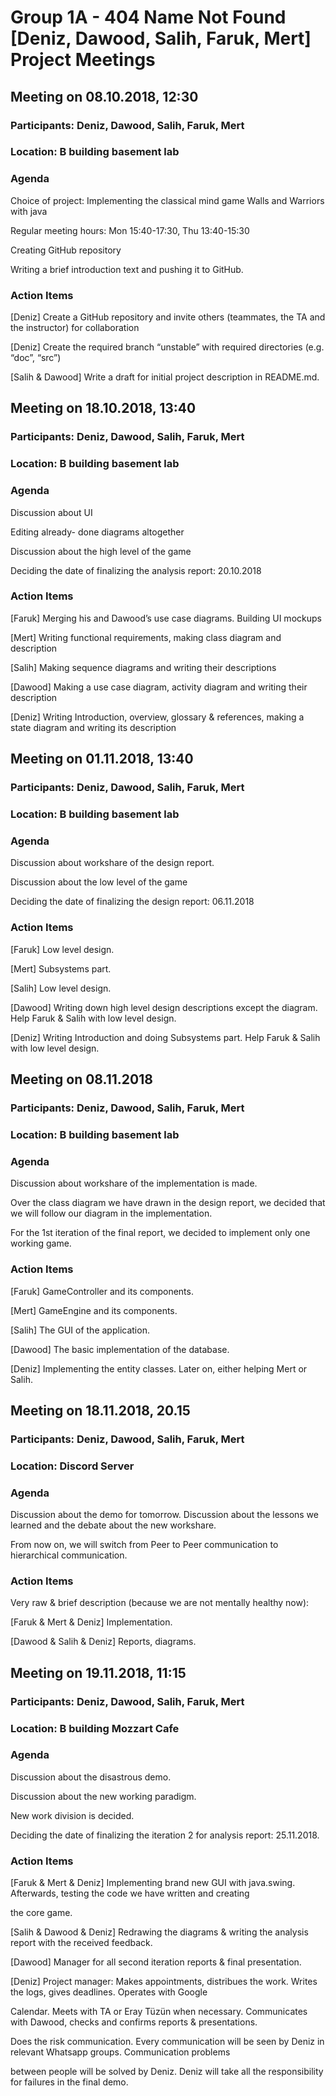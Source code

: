 # Group 1A - 404 Name Not Found [Deniz, Dawood, Salih, Faruk, Mert] Project Meetings

## Meeting on 08.10.2018, 12:30

### Participants: Deniz, Dawood, Salih, Faruk, Mert

### Location: B building basement lab

### Agenda

Choice of project: Implementing the classical mind game Walls and Warriors with java

Regular meeting hours: Mon 15:40-17:30, Thu 13:40-15:30

Creating GitHub repository

Writing a brief introduction text and pushing it to GitHub.

### Action Items

[Deniz] Create a GitHub repository and invite others (teammates, the TA and the instructor) for collaboration

[Deniz] Create the required branch “unstable” with required directories (e.g. “doc”, “src”)

[Salih & Dawood] Write a draft for initial project description in README.md.


## Meeting on 18.10.2018, 13:40

### Participants: Deniz, Dawood, Salih, Faruk, Mert

### Location: B building basement lab

### Agenda
Discussion about UI

Editing already- done diagrams altogether

Discussion about the high level of the game

Deciding the date of finalizing the analysis report: 20.10.2018

### Action Items

[Faruk] Merging his and Dawood’s use case diagrams. Building UI mockups

[Mert] Writing functional requirements, making class diagram and description

[Salih] Making sequence diagrams and writing their descriptions

[Dawood] Making a use case diagram, activity diagram and writing their description

[Deniz] Writing Introduction, overview, glossary & references, making a state diagram and writing its description

## Meeting on 01.11.2018, 13:40

### Participants: Deniz, Dawood, Salih, Faruk, Mert

### Location: B building basement lab

### Agenda

Discussion about workshare of the design report.

Discussion about the low level of the game

Deciding the date of finalizing the design report: 06.11.2018

### Action Items
[Faruk] Low level design. 

[Mert] Subsystems part.

[Salih] Low level design.

[Dawood] Writing down high level design descriptions except the diagram. Help Faruk & Salih with low level design.

[Deniz] Writing Introduction and doing Subsystems part. Help Faruk & Salih with low level design.

## Meeting on 08.11.2018

### Participants: Deniz, Dawood, Salih, Faruk, Mert

### Location: B building basement lab

### Agenda

Discussion about workshare of the implementation is made.

Over the class diagram we have drawn in the design report, we decided that we will follow our diagram in the implementation.

For the 1st iteration of the final report, we decided to implement only one working game.

### Action Items
[Faruk] GameController and its components. 

[Mert] GameEngine and its components.

[Salih] The GUI of the application.

[Dawood] The basic implementation of the database.

[Deniz] Implementing the entity classes. Later on, either helping Mert or Salih.


## Meeting on 18.11.2018, 20.15

### Participants: Deniz, Dawood, Salih, Faruk, Mert

### Location: Discord Server

### Agenda
Discussion about the demo for tomorrow. Discussion about the lessons we learned and the debate about the new workshare.

From now on, we will switch from Peer to Peer communication to hierarchical communication. 

### Action Items

Very raw & brief description (because we are not mentally healthy now):

[Faruk & Mert & Deniz] Implementation.

[Dawood & Salih & Deniz] Reports, diagrams.


## Meeting on 19.11.2018, 11:15

### Participants: Deniz, Dawood, Salih, Faruk, Mert

### Location: B building Mozzart Cafe

### Agenda

Discussion about the disastrous demo.

Discussion about the new working paradigm.

New work division is decided.

Deciding the date of finalizing the iteration 2 for analysis report: 25.11.2018.

### Action Items
[Faruk & Mert & Deniz] Implementing brand new GUI with java.swing. Afterwards, testing the code we have written and creating

the core game.

[Salih & Dawood & Deniz] Redrawing the diagrams & writing the analysis report with the received feedback.

[Dawood] Manager for all second iteration reports & final presentation.

[Deniz] Project manager: Makes appointments, distribues the work. Writes the logs, gives deadlines. Operates with Google

Calendar. Meets with TA or Eray Tüzün when necessary. Communicates with Dawood, checks and confirms reports & presentations. 

Does the risk communication. Every communication will be seen by Deniz in relevant Whatsapp groups. Communication problems 

between people will be solved by Deniz. Deniz will take all the responsibility for failures in the final demo.
